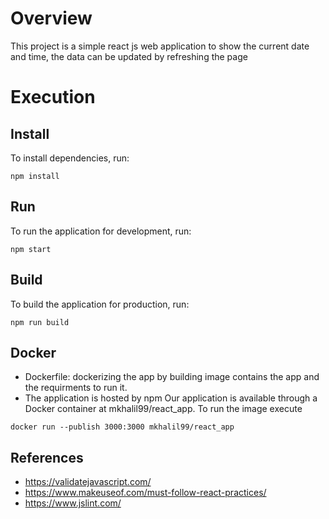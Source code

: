 # Overview

This project is a simple react js web application to show the current date and time, the data can be updated by refreshing the page


# Execution 

## Install
To install dependencies, run:

```
npm install
```

## Run

To run the application for development, run:

```
npm start
```
## Build
To build the application for production, run:

```
npm run build
```



## Docker

- Dockerfile: dockerizing the app by building image contains the app and the requirments to run it.
- The application is hosted by npm
Our application is available through a Docker container at mkhalil99/react_app. To run the image execute
```
docker run --publish 3000:3000 mkhalil99/react_app
```

## References

- https://validatejavascript.com/
- https://www.makeuseof.com/must-follow-react-practices/
- https://www.jslint.com/

